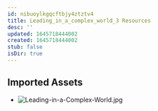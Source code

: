 ```yaml
---
id: nibuoylkgqcftbjy4ztztv4
title: Leading_in_a_complex_world_3 Resources
desc: ''
updated: 1645718444002
created: 1645718444002
stub: false
isDir: true
---
```

## Imported Assets
- ![Leading-in-a-Complex-World.jpg](/assets/leading-in-a-complex-world-rquma5kxt8j7.jpg)
